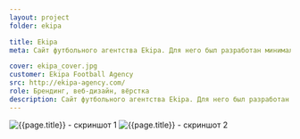 ```yaml
---
layout: project
folder: ekipa

title: Ekipa
meta: Сайт футбольного агентства Ekipa. Для него был разработан минималистичный дизайн, свёрстаны адаптивные страницы, подготовлены шаблоны под Django-фреймворк.

cover: ekipa_cover.jpg
customer: Ekipa Football Agency
src: http://ekipa-agency.com/
role: Брендинг, веб-дизайн, вёрстка
description: Сайт футбольного агентства Ekipa. Для него был разработан минималистичный дизайн, свёрстаны адаптивные страницы, подготовлены шаблоны под Django-фреймворк.
---
```


<!-- ![{{page.title}} - скриншот 1]({{site.baseurl}}/img/project_img/{{page.folder}}/ekipa_logo.png) -->
![{{page.title}} - скриншот 1]({{site.baseurl}}/img/project_img/{{page.folder}}/ekipa_1.jpg)
![{{page.title}} - скриншот 2]({{site.baseurl}}/img/project_img/{{page.folder}}/ekipa_2.jpg)


